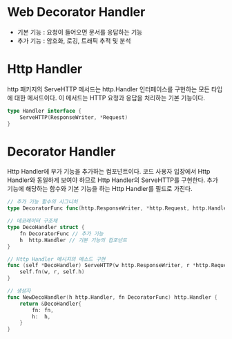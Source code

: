 # Web Decorator Handler

- 기본 기능 : 요청이 들어오면 문서를 응답하는 기능<br>
- 추가 기능 : 암호화, 로깅, 트래픽 추적 및 분석

# Http Handler
http 패키지의 ServeHTTP 메서드는 http.Handler 인터페이스를 구현하는 모든 타입에 대한 메서드이다.
이 메서드는 HTTP 요청과 응답을 처리하는 기본 기능이다.
```go
type Handler interface {
    ServeHTTP(ResponseWriter, *Request)
}
```

# Decorator Handler
Http Handler에 부가 기능을 추가하는 컴포넌트이다.
코드 사용자 입장에서 Http Handler와 동일하게 보여야 하므로 Http Handler의 ServeHTTP를 구현한다.
추가 기능에 해당하는 함수와 기본 기능을 하는 Http Handler를 필드로 가진다.
```go
// 추가 기능 함수의 시그니처
type DecoratorFunc func(http.ResponseWriter, *http.Request, http.Handler)

// 데코레이터 구조체
type DecoHandler struct {
	fn DecoratorFunc // 추가 기능
	h  http.Handler // 기본 기능의 컴포넌트
}

// Http Handler 메시지의 메소드 구현
func (self *DecoHandler) ServeHTTP(w http.ResponseWriter, r *http.Request) {
	self.fn(w, r, self.h)
}

// 생성자
func NewDecoHandler(h http.Handler, fn DecoratorFunc) http.Handler {
	return &DecoHandler{
		fn: fn,
		h:  h,
	}
}
```